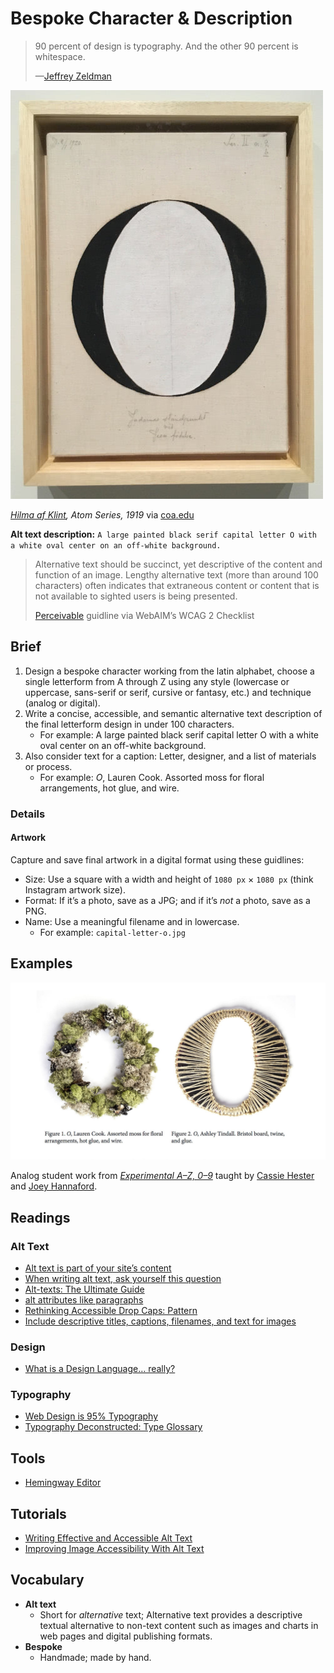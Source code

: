 # Bespoke Character & Description

>90 percent of design is typography. And the other 90 percent is whitespace.
>
>—[Jeffrey Zeldman](https://twitter.com/zeldman/status/679727437198929921)

![A large painted black serif capital letter O with a white oval center on an off-white background.](./img/01-klint-atom-series.jpg)

<cite>[Hilma af Klint](https://www.hilmaafklint.se/en/), Atom Series, 1919</cite> via [coa.edu](https://www.coa.edu/live/profiles/1107-catherine-clinger/templates/details/faculty.php)

**Alt text description:** `A large painted black serif capital letter O with a white oval center on an off-white background.`

> Alternative text should be succinct, yet descriptive of the content and function of an image. Lengthy alternative text (more than around 100 characters) often indicates that extraneous content or content that is not available to sighted users is being presented.
>
>[Perceivable](https://webaim.org/standards/wcag/checklist#perceivable) guidline via WebAIM’s WCAG 2 Checklist

## Brief

1. Design a bespoke character working from the latin alphabet, choose a single letterform from A through Z using any style (lowercase or uppercase, sans-serif or serif, cursive or fantasy, etc.) and technique (analog or digital).
2. Write a concise, accessible, and semantic alternative text description of the final letterform design in under 100 characters.
    - For example: A large painted black serif capital letter O with a white oval center on an off-white background.
3. Also consider text for a caption: Letter, designer, and a list of materials or process.
    - For example: *O*, Lauren Cook. Assorted moss for floral arrangements, hot glue, and wire.

### Details

#### Artwork

Capture and save final artwork in a digital format using these guidlines:

- Size: Use a square with a width and height of `1080 px` × `1080 px` (think Instagram artwork size).
- Format: If it’s a photo, save as a JPG; and if it’s *not* a photo, save as a PNG.
- Name: Use a meaningful filename and in lowercase.
  - For example: `capital-letter-o.jpg`

## Examples

![](./img/01-play-instinct-letterforms.jpg)

Analog student work from <cite>[Experimental A–Z, 0–9](https://educators.aiga.org/wp-content/uploads/2013/12/hester)</cite> taught by [Cassie Hester](https://experimentaltypography.com/) and [Joey Hannaford](http://www.joeyhannaford.com).

## Readings

### Alt Text

- [Alt text is part of your site’s content](https://www.centercentre.com/2016/06/30/2016-06-30-alt-text-is-part-of-your-sites-content/)
- [When writing alt text, ask yourself this question](https://www.centercentre.com/2016/06/09/2016-06-09-when-writing-alt-text-ask-yourself-this-question/)
- [Alt-texts: The Ultimate Guide](https://axesslab.com/alt-texts/)
- [alt attributes like paragraphs](https://daverupert.com/2020/09/alt-attributes-like-paragraphs/)
- [Rethinking Accessible Drop Caps: Pattern](https://justingagne.design/words/rethinking-accessible-drop-caps/#pattern)
- [Include descriptive titles, captions, filenames, and text for images](https://support.google.com/webmasters/answer/114016?hl=en#descriptive-titles-captions-filenames)

### Design

- [What is a Design Language… really?](https://medium.com/thinking-design/what-is-a-design-language-really-cd1ef87be793)

### Typography

- [Web Design is 95% Typography](https://ia.net/topics/the-web-is-all-about-typography-period)
- [Typography Deconstructed: Type Glossary](https://typedecon.com/blogs/type-glossary)

## Tools

- [Hemingway Editor](http://www.hemingwayapp.com)

## Tutorials

- [Writing Effective and Accessible Alt Text](https://thegymnasium.com/take5/writing-effective-and-accessible-alt-text)
- [Improving Image Accessibility With Alt Text](https://thegymnasium.com/take5/improving-image-accessibility-with-alt-text)

## Vocabulary

- **Alt text**
  - Short for *alternative* text; Alternative text provides a descriptive textual alternative to non-text content such as images and charts in web pages and digital publishing formats.
- **Bespoke**
  - Handmade; made by hand.
